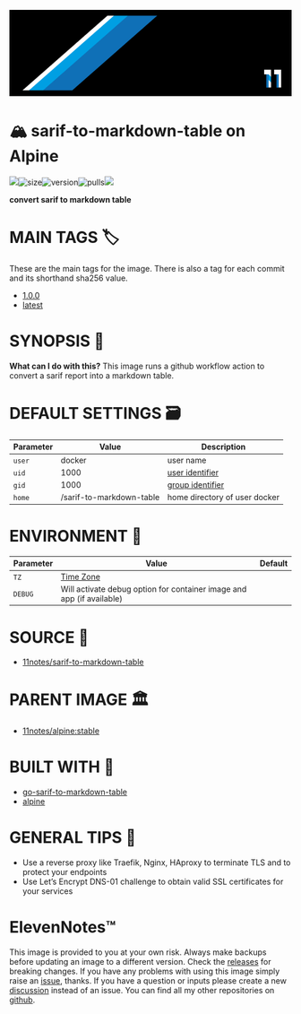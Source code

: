 ![Banner](https://github.com/11notes/defaults/blob/main/static/img/banner.png?raw=true)

# 🏔️ sarif-to-markdown-table on Alpine
[<img src="https://img.shields.io/badge/github-source-blue?logo=github&color=040308">](https://github.com/11notes/docker-sarif-to-markdown-table)![size](https://img.shields.io/docker/image-size/11notes/sarif-to-markdown-table/1.0.0?color=0eb305)![version](https://img.shields.io/docker/v/11notes/sarif-to-markdown-table/1.0.0?color=eb7a09)![pulls](https://img.shields.io/docker/pulls/11notes/sarif-to-markdown-table?color=2b75d6)[<img src="https://img.shields.io/github/issues/11notes/docker-sarif-to-markdown-table?color=7842f5">](https://github.com/11notes/docker-sarif-to-markdown-table/issues)

**convert sarif to markdown table**

# MAIN TAGS 🏷️
These are the main tags for the image. There is also a tag for each commit and its shorthand sha256 value.

* [1.0.0](https://hub.docker.com/r/11notes/sarif-to-markdown-table/tags?name=1.0.0)
* [latest](https://hub.docker.com/r/11notes/sarif-to-markdown-table/tags?name=latest)

# SYNOPSIS 📖
**What can I do with this?** This image runs a github workflow action to convert a sarif report into a markdown table.

# DEFAULT SETTINGS 🗃️
| Parameter | Value | Description |
| --- | --- | --- |
| `user` | docker | user name |
| `uid` | 1000 | [user identifier](https://en.wikipedia.org/wiki/User_identifier) |
| `gid` | 1000 | [group identifier](https://en.wikipedia.org/wiki/Group_identifier) |
| `home` | /sarif-to-markdown-table | home directory of user docker |

# ENVIRONMENT 📝
| Parameter | Value | Default |
| --- | --- | --- |
| `TZ` | [Time Zone](https://en.wikipedia.org/wiki/List_of_tz_database_time_zones) | |
| `DEBUG` | Will activate debug option for container image and app (if available) | |

# SOURCE 💾
* [11notes/sarif-to-markdown-table](https://github.com/11notes/docker-sarif-to-markdown-table)

# PARENT IMAGE 🏛️
* [11notes/alpine:stable](https://hub.docker.com/r/11notes/alpine)

# BUILT WITH 🧰
* [go-sarif-to-markdown-table](https://github.com/Antvirf/go-sarif-to-markdown-table)
* [alpine](https://alpinelinux.org)

# GENERAL TIPS 📌
* Use a reverse proxy like Traefik, Nginx, HAproxy to terminate TLS and to protect your endpoints
* Use Let’s Encrypt DNS-01 challenge to obtain valid SSL certificates for your services
  
# ElevenNotes™️
This image is provided to you at your own risk. Always make backups before updating an image to a different version. Check the [releases](https://github.com/11notes/docker-sarif-to-markdown-table/releases) for breaking changes. If you have any problems with using this image simply raise an [issue](https://github.com/11notes/docker-sarif-to-markdown-table/issues), thanks. If you have a question or inputs please create a new [discussion](https://github.com/11notes/docker-sarif-to-markdown-table/discussions) instead of an issue. You can find all my other repositories on [github](https://github.com/11notes?tab=repositories).
